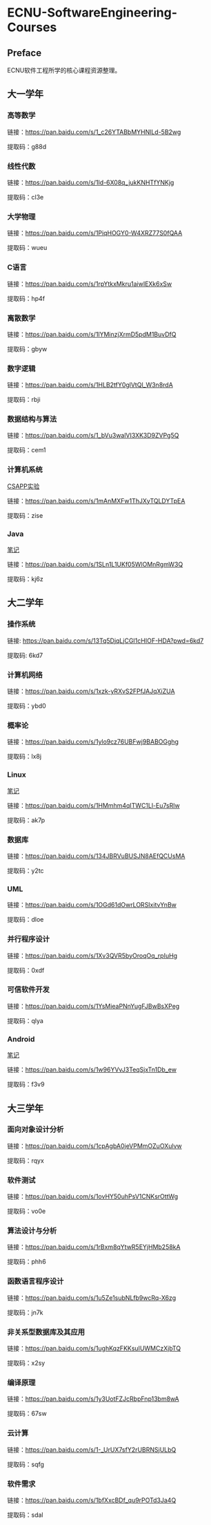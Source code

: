 # ECNU-SoftwareEngineering-Courses

## Preface
ECNU软件工程所学的核心课程资源整理。

## 大一学年

### 高等数学
    
链接：https://pan.baidu.com/s/1_c26YTABbMYHNlLd-5B2wg 
    
提取码：g88d 

### 线性代数

链接：https://pan.baidu.com/s/1Id-6X08q_jukKNHTfYNKjg 

提取码：cl3e 

### 大学物理

链接：https://pan.baidu.com/s/1PiqHOGY0-W4XRZ77S0fQAA 

提取码：wueu 

### C语言

链接：https://pan.baidu.com/s/1rpYtkxMkru1aiwIEXk6xSw 

提取码：hp4f 

### 离散数学

链接：https://pan.baidu.com/s/1lYMinzjXrmD5pdM1BuvDfQ 

提取码：gbyw 

### 数字逻辑

链接：https://pan.baidu.com/s/1HLB2tfY0glVtQl_W3n8rdA 

提取码：rbji 

### 数据结构与算法

链接：https://pan.baidu.com/s/1_bVu3walVI3XK3D9ZVPg5Q 

提取码：cem1 

### 计算机系统

[CSAPP实验](https://blog.csdn.net/dwenking/category_9898908.html)

链接：https://pan.baidu.com/s/1mAnMXFw1ThJXyTQLDYTpEA 

提取码：zise 

### Java
    
[笔记](https://blog.csdn.net/dwenking/category_10189892.html)

链接：https://pan.baidu.com/s/1SLn1L1UKf05WlOMnRgmW3Q 

提取码：kj6z 

## 大二学年

### 操作系统

链接: https://pan.baidu.com/s/13Tq5DjqLjCGI1cHIOF-HDA?pwd=6kd7 

提取码: 6kd7

### 计算机网络

链接：https://pan.baidu.com/s/1xzk-yRXvS2FPfJAJqXiZUA 

提取码：ybd0 

### 概率论

链接：https://pan.baidu.com/s/1ylo9cz76UBFwj9BABOGghg 

提取码：lx8j 

### Linux

[笔记](https://blog.csdn.net/dwenking/category_10533304.html)

链接：https://pan.baidu.com/s/1HMmhm4qITWC1Ll-Eu7sRlw 

提取码：ak7p 

### 数据库

链接：https://pan.baidu.com/s/134JBRVuBUSJN8AEfQCUsMA 

提取码：y2tc 

### UML

链接：https://pan.baidu.com/s/1OGd61dOwrLORSIxitvYnBw 

提取码：dloe 

### 并行程序设计

链接：https://pan.baidu.com/s/1Xv3QVR5byOroqOq_rpIuHg 

提取码：0xdf 

### 可信软件开发

链接：https://pan.baidu.com/s/1YsMieaPNnYugFJBwBsXPeg 

提取码：qlya 

### Android

[笔记](https://www.yuque.com/books/share/f16383d6-7c15-4df8-8807-ecc940d03cc2?)

链接：https://pan.baidu.com/s/1w96YVvJ3TeqSjxTn1Db_ew 

提取码：f3v9 

## 大三学年

### 面向对象设计分析

链接：https://pan.baidu.com/s/1cpAgbA0jeVPMmOZuOXulvw 

提取码：rqyx

### 软件测试

链接：https://pan.baidu.com/s/1ovHY50uhPsV1CNKsrOttWg 

提取码：vo0e

### 算法设计与分析

链接：https://pan.baidu.com/s/1rBxm8qYtwR5EYjHMb258kA 

提取码：phh6

### 函数语言程序设计

链接：https://pan.baidu.com/s/1u5Ze1subNLfb9wcRq-X6zg 

提取码：jn7k

### 非关系型数据库及其应用

链接：https://pan.baidu.com/s/1ughKqzFKKsuIUWMCzXjbTQ 

提取码：x2sy

### 编译原理

链接：https://pan.baidu.com/s/1y3UotFZJcRbpFnp13bm8wA 

提取码：67sw

### 云计算

链接：https://pan.baidu.com/s/1-_UrUX7sfY2rUBRNSjULbQ 

提取码：sqfg

### 软件需求

链接：https://pan.baidu.com/s/1bfXxcBDf_qu9rPOTd3Ja4Q 

提取码：sdal
